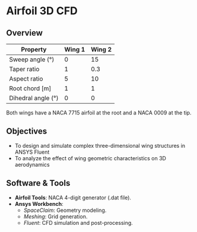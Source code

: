 # Airfoil 3D CFD
## Overview

| Property                                | Wing 1 | Wing 2 |
|-----------------------------------------|--------|--------|
| Sweep angle (°)                         | 0      | 15     |
| Taper ratio                             | 1      | 0.3    |
| Aspect ratio                            | 5      | 10     |
| Root chord [m]                          | 1      | 1      |
| Dihedral angle (°)                      | 0      | 0      |

Both wings have a NACA 7715 airfoil at the root and a NACA 0009 at the tip.

## Objectives
- To design and simulate complex three-dimensional wing structures in ANSYS Fluent
- To analyze the effect of wing geometric characteristics on 3D aerodynamics

## Software & Tools
- **Airfoil Tools**: NACA 4-digit generator (.dat file).  
- **Ansys Workbench**:  
  - *SpaceClaim*: Geometry modeling.  
  - *Meshing*: Grid generation.  
  - *Fluent*: CFD simulation and post-processing. 
